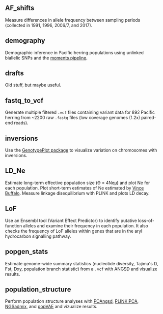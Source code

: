 ## AF_shifts
Measure differences in allele frequency between sampling periods (collected in 1991, 1996, 2006/7, and 2017).
## demography
Demographic inference in Pacific herring populations using unlinked biallelic SNPs and the [moments pipeline](https://github.com/dportik/moments_pipeline).
## drafts
Old stuff, but maybe useful.
## fastq_to_vcf
Generate multiple filtered `.vcf` files containing variant data for 892 Pacific herring from ~2200 raw `.fastq` files (low coverage genomes (1.2x) paired-end reads).
## inversions
Use the [GenotypePlot package](https://github.com/JimWhiting91/genotype_plot) to visualize variation on chromosomes with inversions.
## LD_Ne
Estimate long-term effective population size (Ө = 4Neµ) and plot Ne for each population. Plot short-term estimates of Ne estimated by [Vince Buffalo](https://vincebuffalo.com/). Measure linkage disequilibrium with PLINK and plots LD decay.
## LoF
Use an Ensembl tool (Variant Effect Predictor) to identify putative loss-of-function alleles and examine their frequency in each population. It also checks the frequency of LoF alleles within genes that are in the aryl hydrocarbon signalling pathway. 
## popgen_stats
Estimate genome-wide summary statistics (nucleotide diversity, Tajima's D, Fst, Dxy, population branch statistic) from a `.vcf` with ANGSD and visualize results.
## population_structure
Perform population structure analyses with [PCAngsd](http://www.popgen.dk/software/index.php/PCAngsd),
[PLINK PCA](https://www.cog-genomics.org/plink/1.9/strat), [NGSadmix](http://www.popgen.dk/software/index.php/NgsAdmix), and [popVAE](https://github.com/kr-colab/popvae) and vizualize results.
